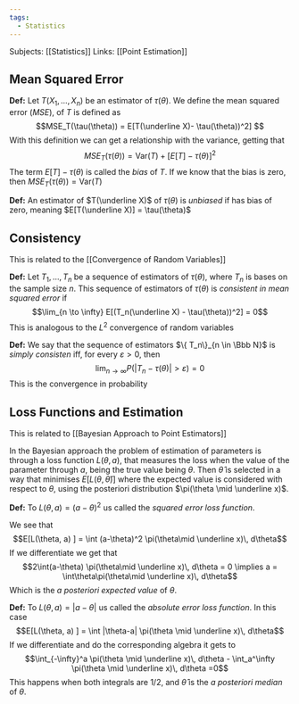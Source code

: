 ```yaml
---
tags:
  - Statistics
---
```

Subjects: [[Statistics]]
Links: [[Point Estimation]]

## Mean Squared Error

**Def:** Let $T(X_1, \dots, X_n)$ be an estimator of $\tau(\theta)$. We define the mean squared error $(MSE)$, of $T$  is defined as $$MSE_T(\tau(\theta)) = E[T(\underline X)- \tau(\theta))^2] $$
With this definition we can get a relationship with the variance, getting that $$MSE_T(\tau(\theta)) = \text{Var}(T)+ [E[T] - \tau(\theta)]^2$$
The term $E[T]- \tau(\theta)$ is called the *bias* of $T$. If we know that the bias is zero, then $MSE_T(\tau(\theta)) = \text{Var}(T)$ 

**Def:** An estimator of $T(\underline X)$ of $\tau(\theta)$ is *unbiased* if has bias of zero, meaning $E[T(\underline X)] = \tau(\theta)$ 

## Consistency

This is related to the [[Convergence of Random Variables]]

**Def:** Let $T_1, \dots, T_n$ be a sequence of estimators of $\tau(\theta)$, where $T_n$ is bases on the sample size $n$. This sequence of estimators of $\tau(\theta)$ is *consistent in mean squared error* if $$\lim_{n \to \infty} E[(T_n(\underline X) - \tau(\theta))^2]  = 0$$
This is analogous to the $L^2$ convergence of random variables


**Def:** We say that the sequence of estimators $\{ T_n\}_{n \in \Bbb N}$ is *simply consisten* iff, for every $\varepsilon >0$, then $$\lim_{n \to \infty} P(|T_n - \tau(\theta)| > \varepsilon ) = 0 $$ This is the convergence in probability

## Loss Functions and Estimation
This is related to [[Bayesian Approach to Point Estimators]]

In the Bayesian approach the problem of estimation of parameters is through a loss function $L(\theta, a)$, that measures the loss when the value of the parameter through $a$, being the true value being $\theta$. Then $\hat \theta$ is selected in a way that minimises $E[L(\theta, \hat \theta)]$ where the expected value is considered with respect to $\theta$, using the posteriori distribution $\pi(\theta \mid \underline x)$. 

**Def:** To $L(\theta, a)= (a-\theta)^2$ us called the *squared error loss function*. 

We see that $$E[L(\theta, a) ] = \int (a-\theta)^2 \pi(\theta\mid \underline x)\, d\theta$$
If we differentiate we get that $$2\int(a-\theta) \pi(\theta\mid \underline x)\, d\theta  = 0 \implies a = \int\theta\pi(\theta\mid \underline x)\, d\theta$$Which is the *a posteriori expected value* of $\theta$. 

**Def:** To $L(\theta, a)= |a-\theta|$ us called the *absolute error loss function*. In this case
$$E[L(\theta, a) ] = \int |\theta-a| \pi(\theta \mid \underline x)\, d\theta$$
If we differentiate and do the corresponding algebra it gets to $$\int_{-\infty}^a \pi(\theta \mid \underline x)\, d\theta - \int_a^\infty \pi(\theta \mid \underline x)\, d\theta  =0$$This happens when both integrals are $1/2$, and $\hat \theta$ is the *a posteriori median* of $\theta$. 
